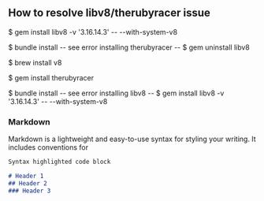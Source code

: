 ## How to resolve libv8/therubyracer issue

$ gem install libv8 -v '3.16.14.3' -- --with-system-v8

$ bundle install
-- see error installing therubyracer --
$ gem uninstall libv8

$ brew install v8

$ gem install therubyracer

$ bundle install
-- see error installing libv8 --
$ gem install libv8 -v '3.16.14.3' -- --with-system-v8


### Markdown

Markdown is a lightweight and easy-to-use syntax for styling your writing. It includes conventions for

```markdown
Syntax highlighted code block

# Header 1
## Header 2
### Header 3
